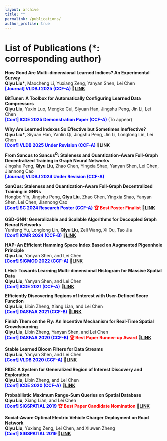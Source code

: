 ```yaml
---
layout: archive
title: ""
permalink: /publications/
author_profile: true
---
```


List of Publications (\*: corresponding author)
=====
**How Good Are Multi-dimensional Learned Indices? An Experimental Survey**  
**Qiyu Liu\***, Maocheng Li, Yuxiang Zeng, Yanyan Shen, Lei Chen   
<span style="color:blue">**[Journal] VLDBJ 2025 (CCF-A)**</span> 🔗[**LINK**](https://arxiv.org/pdf/2405.05536)   

**BitTuner: A Toolbox for Automatically Configuring Learned Data Compressors**    
**Qiyu Liu**, Yuxin Luo, Mengke Cui, Siyuan Han, Jingshu Peng, Jin Li, Lei Chen    
<span style="color:blue">**[Conf] ICDE 2025 Demonstration Paper (CCF-A)**</span> (To appear)   

**Why Are Learned Indexes So Effective but Sometimes Ineffective?**  
**Qiyu Liu\***, Siyuan Han, Yanlin Qi, Jingshu Peng, Jin Li, Longlong Lin, Lei Chen   
<span style="color:blue">**[Conf] VLDB 2025 Under Revision (CCF-A)**</span> 🔗[**LINK**](https://arxiv.org/pdf/2410.00846)   

**From Sancus to Sancus<sup>Q</sup>: Staleness and Quantization-Aware Full-Graph Decentralized Training in Graph Neural Networks**   
Jingshu Peng, **Qiyu Liu**, Zhao Chen, Yingxia Shao, Yanyan Shen, Lei Chen, Jiannong Cao  
<span style="color:blue">**[Journal] VLDBJ 2024 Under Revision (CCF-A)**</span>  

**SanQus: Staleness and Quantization-Aware Full-Graph Decentralized Training in GNNs**   
Hongbo Yin, Jingshu Peng, **Qiyu Liu**, Zhao Chen, Yingxia Shao, Yanyan Shen, Lei Chen, Jiannong Cao  
<span style="color:blue">**[Conf] SC 2024 Research Poster (CCF-A)**</span> <span style="color:red">**🏆 Best Poster Finalist**</span> 🔗[**LINK**](https://sc24.supercomputing.org/proceedings/poster/poster_pages/post224.html)   

**GSD-GNN: Generalizable and Scalable Algorithms for Decoupled Graph Neural Networks**    
Yunfeng Yu, Longlong Lin, **Qiyu Liu**, Zeli Wang, Xi Ou, Tao Jia    
<span style="color:blue">**[Conf] ICMR 2024 (CCF-B)**</span> 🔗[**LINK**](https://dl.acm.org/doi/abs/10.1145/3652583.3658051)

**HAP: An Efficient Hamming Space Index Based on Augmented Pigeonhole Principle**  
**Qiyu Liu**, Yanyan Shen, and Lei Chen   
<span style="color:blue">**[Conf] SIGMOD 2022 (CCF-A)**</span> 🔗[**LINK**](https://dl.acm.org/doi/abs/10.1145/3514221.3517880)   

**LHist: Towards Learning Multi-dimensional Histogram for Massive Spatial Data**   
**Qiyu Liu**, Yanyan Shen, and Lei Chen   
<span style="color:blue">**[Conf] ICDE 2021 (CCF-A)**</span> 🔗[**LINK**](https://ieeexplore.ieee.org/abstract/document/9458896/)   

**Efficiently Discovering Regions of Interest with User-Defined Score Function**  
**Qiyu Liu**, Libin Zheng, Xiang Lian, and Lei Chen   
<span style="color:blue">**[Conf] DASFAA 2021 (CCF-B)**</span> 🔗[**LINK**](https://link.springer.com/chapter/10.1007/978-3-030-73194-6_39)   

**Finish Them on the Fly: An Incentive Mechanism for Real-Time Spatial Crowdsourcing**   
**Qiyu Liu**, Libin Zheng, Yanyan Shen, and Lei Chen   
<span style="color:blue">**[Conf] DASFAA 2020 (CCF-B)**</span> <span style="color:red">**🏆 Best Paper Runner-up Award**</span> 🔗[**LINK**](https://link.springer.com/chapter/10.1007/978-3-030-59416-9_45)   

**Stable Learned Bloom Filters for Data Streams**   
**Qiyu Liu**, Yanyan Shen, and Lei Chen   
<span style="color:blue">**[Conf] VLDB 2020 (CCF-A)**</span> 🔗[**LINK**](http://www.vldb.org/pvldb/vol13/p2355-liu.pdf)       

**RIDE: A System for Generalized Region of Interest Discovery and Exploration**   
**Qiyu Liu**, Libin Zheng, and Lei Chen   
<span style="color:blue">**[Conf] ICDE 2020 (CCF-A)**</span> 🔗[**LINK**](https://ieeexplore.ieee.org/abstract/document/9101544/)    

**Probabilistic Maximum Range-Sum Queries on Spatial Database**   
**Qiyu Liu**, Xiang Lian, and Lei Chen   
<span style="color:blue">**[Conf] SIGSPATIAL 2019**</span>  <span style="color:red">**🏆 Best Paper Candidate Nomination**</span> 🔗[**LINK**](https://dl.acm.org/doi/abs/10.1145/3347146.3359376)     

**Social-Aware Optimal Electric Vehicle Charger Deployment on Road Network**   
**Qiyu Liu**, Yuxiang Zeng, Lei Chen, and Xiuwen Zheng   
<span style="color:blue">**[Conf] SIGSPATIAL 2019**</span> 🔗[**LINK**](https://dl.acm.org/doi/abs/10.1145/3347146.3359382)     


  
